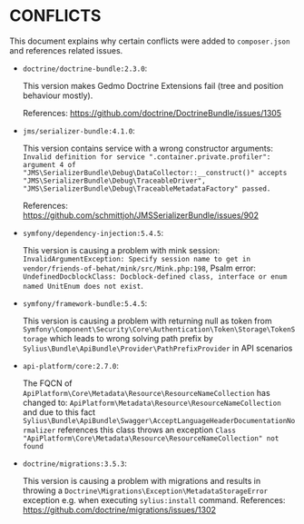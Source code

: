 # CONFLICTS

This document explains why certain conflicts were added to `composer.json` and
references related issues.

 - `doctrine/doctrine-bundle:2.3.0`:

   This version makes Gedmo Doctrine Extensions fail (tree and position behaviour mostly).

   References: https://github.com/doctrine/DoctrineBundle/issues/1305

 - `jms/serializer-bundle:4.1.0`:

   This version contains service with a wrong constructor arguments:
   `Invalid definition for service ".container.private.profiler": argument 4 of "JMS\SerializerBundle\Debug\DataCollector::__construct()" accepts "JMS\SerializerBundle\Debug\TraceableDriver", "JMS\SerializerBundle\Debug\TraceableMetadataFactory" passed.`

   References: https://github.com/schmittjoh/JMSSerializerBundle/issues/902
 
 - `symfony/dependency-injection:5.4.5`:
   
   This version is causing a problem with mink session:
  `InvalidArgumentException: Specify session name to get in vendor/friends-of-behat/mink/src/Mink.php:198`,
   Psalm error: 
   `UndefinedDocblockClass: Docblock-defined class, interface or enum named UnitEnum does not exist`.

 - `symfony/framework-bundle:5.4.5`:

   This version is causing a problem with returning null as token from `Symfony\Component\Security\Core\Authentication\Token\Storage\TokenStorage`
   which leads to wrong solving path prefix by `Sylius\Bundle\ApiBundle\Provider\PathPrefixProvider` in API scenarios

 - `api-platform/core:2.7.0`:

   The FQCN of `ApiPlatform\Core\Metadata\Resource\ResourceNameCollection` has changed to:
   `ApiPlatform\Metadata\Resource\ResourceNameCollection` and due to this fact
   `Sylius\Bundle\ApiBundle\Swagger\AcceptLanguageHeaderDocumentationNormalizer` 
   references this class throws an exception
  `Class "ApiPlatform\Core\Metadata\Resource\ResourceNameCollection" not found`

- `doctrine/migrations:3.5.3`:

  This version is causing a problem with migrations and results in throwing a `Doctrine\Migrations\Exception\MetadataStorageError` exception e.g. when executing `sylius:install` command.
  References: https://github.com/doctrine/migrations/issues/1302

